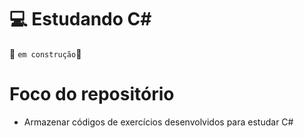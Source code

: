 # 💻 Estudando C#
🚧 `em construção`🚧

# Foco do repositório
- Armazenar códigos de exercícios desenvolvidos para estudar C#
